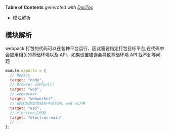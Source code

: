 <!-- START doctoc generated TOC please keep comment here to allow auto update -->
<!-- DON'T EDIT THIS SECTION, INSTEAD RE-RUN doctoc TO UPDATE -->
**Table of Contents**  *generated with [DocToc](https://github.com/thlorenz/doctoc)*

- [模块解析](#%E6%A8%A1%E5%9D%97%E8%A7%A3%E6%9E%90)

<!-- END doctoc generated TOC please keep comment here to allow auto update -->

## 模块解析

webpack 打包的代码可以在各种平台运行，因此需要指定打包目标平台,在代码中会应用相关的基础环境以及 API，如果设置错误会导致基础环境 API 找不到等问题

```js
module.exports = {
  // Nodejs
  target: "node",
  // Browser（default）
  target: "web",
  // webworker
  target: "webworker",
  // 编译为指定的目标平台代码，es6 es7等
  target: "es5",
  // electron主进程
  target: "electron-main",
  // ...
};
```

